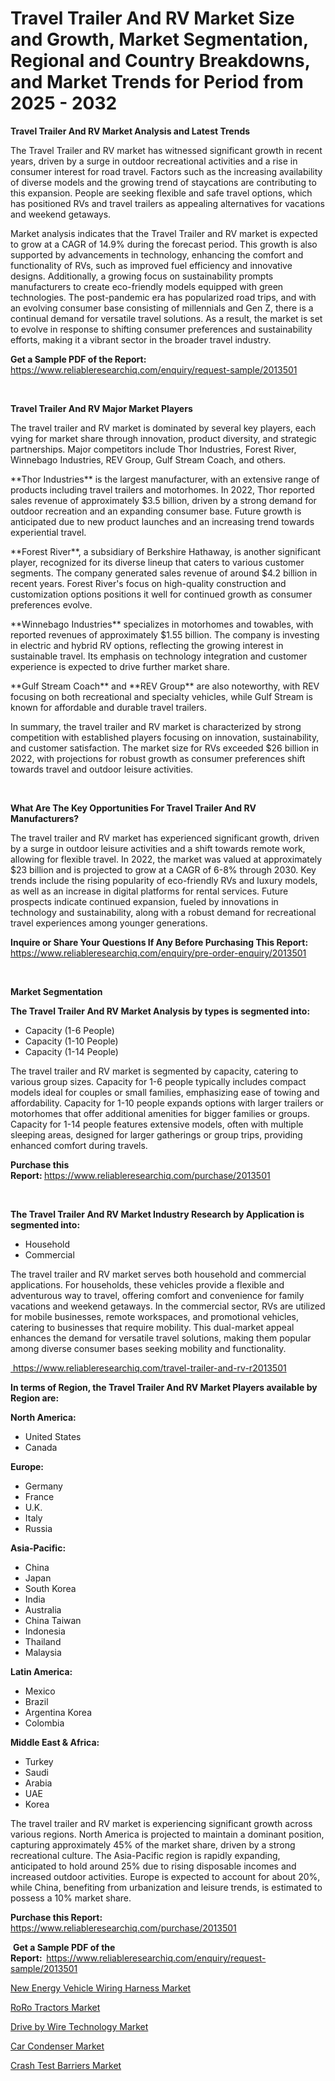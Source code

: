 <p><h1>Travel Trailer And RV Market Size and Growth, Market Segmentation, Regional and Country Breakdowns, and Market Trends for Period from 2025 -  2032</h1></p><p><strong>Travel Trailer And RV Market Analysis and Latest Trends</strong></p>
<p><p>The Travel Trailer and RV market has witnessed significant growth in recent years, driven by a surge in outdoor recreational activities and a rise in consumer interest for road travel. Factors such as the increasing availability of diverse models and the growing trend of staycations are contributing to this expansion. People are seeking flexible and safe travel options, which has positioned RVs and travel trailers as appealing alternatives for vacations and weekend getaways.</p><p>Market analysis indicates that the Travel Trailer and RV market is expected to grow at a CAGR of 14.9% during the forecast period. This growth is also supported by advancements in technology, enhancing the comfort and functionality of RVs, such as improved fuel efficiency and innovative designs. Additionally, a growing focus on sustainability prompts manufacturers to create eco-friendly models equipped with green technologies. The post-pandemic era has popularized road trips, and with an evolving consumer base consisting of millennials and Gen Z, there is a continual demand for versatile travel solutions. As a result, the market is set to evolve in response to shifting consumer preferences and sustainability efforts, making it a vibrant sector in the broader travel industry.</p></p>
<p><strong>Get a Sample PDF of the Report:&nbsp;</strong> <a href="https://www.reliableresearchiq.com/enquiry/request-sample/2013501?utm_campaign=1834&utm_medium=2&utm_source=Github&utm_content=ia&utm_term=30032025&utm_id=travel-trailer-and-rv">https://www.reliableresearchiq.com/enquiry/request-sample/2013501</a></p>
<p>&nbsp;</p>
<p><strong>Travel Trailer And RV Major Market Players</strong></p>
<p><p>The travel trailer and RV market is dominated by several key players, each vying for market share through innovation, product diversity, and strategic partnerships. Major competitors include Thor Industries, Forest River, Winnebago Industries, REV Group, Gulf Stream Coach, and others.</p><p>**Thor Industries** is the largest manufacturer, with an extensive range of products including travel trailers and motorhomes. In 2022, Thor reported sales revenue of approximately $3.5 billion, driven by a strong demand for outdoor recreation and an expanding consumer base. Future growth is anticipated due to new product launches and an increasing trend towards experiential travel.</p><p>**Forest River**, a subsidiary of Berkshire Hathaway, is another significant player, recognized for its diverse lineup that caters to various customer segments. The company generated sales revenue of around $4.2 billion in recent years. Forest River's focus on high-quality construction and customization options positions it well for continued growth as consumer preferences evolve.</p><p>**Winnebago Industries** specializes in motorhomes and towables, with reported revenues of approximately $1.55 billion. The company is investing in electric and hybrid RV options, reflecting the growing interest in sustainable travel. Its emphasis on technology integration and customer experience is expected to drive further market share.</p><p>**Gulf Stream Coach** and **REV Group** are also noteworthy, with REV focusing on both recreational and specialty vehicles, while Gulf Stream is known for affordable and durable travel trailers.</p><p>In summary, the travel trailer and RV market is characterized by strong competition with established players focusing on innovation, sustainability, and customer satisfaction. The market size for RVs exceeded $26 billion in 2022, with projections for robust growth as consumer preferences shift towards travel and outdoor leisure activities.</p></p>
<p>&nbsp;</p>
<p><strong>What Are The Key Opportunities For Travel Trailer And RV Manufacturers?</strong></p>
<p><p>The travel trailer and RV market has experienced significant growth, driven by a surge in outdoor leisure activities and a shift towards remote work, allowing for flexible travel. In 2022, the market was valued at approximately $23 billion and is projected to grow at a CAGR of 6-8% through 2030. Key trends include the rising popularity of eco-friendly RVs and luxury models, as well as an increase in digital platforms for rental services. Future prospects indicate continued expansion, fueled by innovations in technology and sustainability, along with a robust demand for recreational travel experiences among younger generations.</p></p>
<p><strong>Inquire or Share Your Questions If Any Before Purchasing This Report:</strong> <a href="https://www.reliableresearchiq.com/enquiry/pre-order-enquiry/2013501?utm_campaign=1834&utm_medium=2&utm_source=Github&utm_content=ia&utm_term=30032025&utm_id=travel-trailer-and-rv">https://www.reliableresearchiq.com/enquiry/pre-order-enquiry/2013501</a></p>
<p>&nbsp;</p>
<p><strong>Market Segmentation</strong></p>
<p><strong>The Travel Trailer And RV Market Analysis by types is segmented into:</strong></p>
<p><ul><li>Capacity (1-6 People)</li><li>Capacity (1-10 People)</li><li>Capacity (1-14 People)</li></ul></p>
<p><p>The travel trailer and RV market is segmented by capacity, catering to various group sizes. Capacity for 1-6 people typically includes compact models ideal for couples or small families, emphasizing ease of towing and affordability. Capacity for 1-10 people expands options with larger trailers or motorhomes that offer additional amenities for bigger families or groups. Capacity for 1-14 people features extensive models, often with multiple sleeping areas, designed for larger gatherings or group trips, providing enhanced comfort during travels.</p></p>
<p><strong>Purchase this Report:&nbsp;</strong><a href="https://www.reliableresearchiq.com/purchase/2013501?utm_campaign=1834&utm_medium=2&utm_source=Github&utm_content=ia&utm_term=30032025&utm_id=travel-trailer-and-rv">https://www.reliableresearchiq.com/purchase/2013501</a></p>
<p>&nbsp;</p>
<p><strong>The Travel Trailer And RV Market Industry Research by Application is segmented into:</strong></p>
<p><ul><li>Household</li><li>Commercial</li></ul></p>
<p><p>The travel trailer and RV market serves both household and commercial applications. For households, these vehicles provide a flexible and adventurous way to travel, offering comfort and convenience for family vacations and weekend getaways. In the commercial sector, RVs are utilized for mobile businesses, remote workspaces, and promotional vehicles, catering to businesses that require mobility. This dual-market appeal enhances the demand for versatile travel solutions, making them popular among diverse consumer bases seeking mobility and functionality.</p></p>
<p><a href="https://www.reliableresearchiq.com/travel-trailer-and-rv-r2013501?utm_campaign=1834&utm_medium=2&utm_source=Github&utm_content=ia&utm_term=30032025&utm_id=travel-trailer-and-rv">&nbsp;https://www.reliableresearchiq.com/travel-trailer-and-rv-r2013501</a></p>
<p><strong>In terms of Region, the Travel Trailer And RV Market Players available by Region are:</strong></p>
<p>
    <p> <strong> North America: </strong>
        <ul>
            <li>United States</li>
            <li>Canada</li>
        </ul>
        </p> 
    <p> <strong> Europe: </strong>
        <ul>
            <li>Germany</li>
            <li>France</li>
            <li>U.K.</li>
            <li>Italy</li>
            <li>Russia</li>
        </ul>
        </p> 
    <p> <strong> Asia-Pacific: </strong>
        <ul>
            <li>China</li>
            <li>Japan</li>
            <li>South Korea</li>
            <li>India</li>
            <li>Australia</li>
            <li>China Taiwan</li>
            <li>Indonesia</li>
            <li>Thailand</li>
            <li>Malaysia</li>
        </ul>
        </p> 
    <p> <strong> Latin America: </strong>
        <ul>
            <li>Mexico</li>
            <li>Brazil</li>
            <li>Argentina Korea</li>
            <li>Colombia</li>
        </ul>
        </p> 
    <p> <strong> Middle East & Africa: </strong>
        <ul>
            <li>Turkey</li>
            <li>Saudi</li>
            <li>Arabia</li>
            <li>UAE</li>
            <li>Korea</li>
        </ul>
    </p>
    </p>
<p><p>The travel trailer and RV market is experiencing significant growth across various regions. North America is projected to maintain a dominant position, capturing approximately 45% of the market share, driven by a strong recreational culture. The Asia-Pacific region is rapidly expanding, anticipated to hold around 25% due to rising disposable incomes and increased outdoor activities. Europe is expected to account for about 20%, while China, benefiting from urbanization and leisure trends, is estimated to possess a 10% market share.</p></p>
<p><strong>Purchase this Report: </strong><a href="https://www.reliableresearchiq.com/purchase/2013501?utm_campaign=1834&utm_medium=2&utm_source=Github&utm_content=ia&utm_term=30032025&utm_id=travel-trailer-and-rv">https://www.reliableresearchiq.com/purchase/2013501</a></p>
<p>&nbsp;<strong>Get a Sample PDF of the Report:&nbsp;&nbsp;</strong><a href="https://www.reliableresearchiq.com/enquiry/request-sample/2013501?utm_campaign=1834&utm_medium=2&utm_source=Github&utm_content=ia&utm_term=30032025&utm_id=travel-trailer-and-rv">https://www.reliableresearchiq.com/enquiry/request-sample/2013501</a></p>
<p><strong></strong></p>
<p><p><a href="https://github.com/tigoryemm/Market-Research-Report-List-1/blob/main/new-energy-vehicle-wiring-harness-market.md?utm_campaign=1834&utm_medium=2&utm_source=Github&utm_content=ia&utm_term=30032025&utm_id=travel-trailer-and-rv">New Energy Vehicle Wiring Harness Market</a></p><p><a href="https://github.com/djoeamakeh/Market-Research-Report-List-1/blob/main/roro-tractors-market.md?utm_campaign=1834&utm_medium=2&utm_source=Github&utm_content=ia&utm_term=30032025&utm_id=travel-trailer-and-rv">RoRo Tractors Market</a></p><p><a href="https://github.com/keehnkaesssi/Market-Research-Report-List-1/blob/main/drive-by-wire-technology-market.md?utm_campaign=1834&utm_medium=2&utm_source=Github&utm_content=ia&utm_term=30032025&utm_id=travel-trailer-and-rv">Drive by Wire Technology Market</a></p><p><a href="https://github.com/landtmman/Market-Research-Report-List-1/blob/main/car-condenser-market.md?utm_campaign=1834&utm_medium=2&utm_source=Github&utm_content=ia&utm_term=30032025&utm_id=travel-trailer-and-rv">Car Condenser Market</a></p><p><a href="https://github.com/viohlbrenksf/Market-Research-Report-List-1/blob/main/crash-test-barriers-market.md?utm_campaign=1834&utm_medium=2&utm_source=Github&utm_content=ia&utm_term=30032025&utm_id=travel-trailer-and-rv">Crash Test Barriers Market</a></p></p>